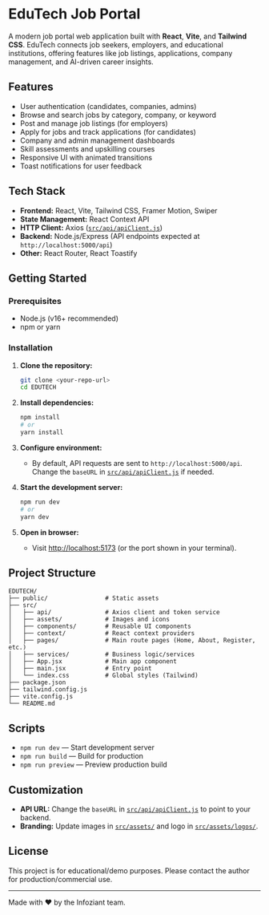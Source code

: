 # EduTech Job Portal

A modern job portal web application built with **React**, **Vite**, and **Tailwind CSS**. EduTech connects job seekers, employers, and educational institutions, offering features like job listings, applications, company management, and AI-driven career insights.

## Features

- User authentication (candidates, companies, admins)
- Browse and search jobs by category, company, or keyword
- Post and manage job listings (for employers)
- Apply for jobs and track applications (for candidates)
- Company and admin management dashboards
- Skill assessments and upskilling courses
- Responsive UI with animated transitions
- Toast notifications for user feedback

## Tech Stack

- **Frontend:** React, Vite, Tailwind CSS, Framer Motion, Swiper
- **State Management:** React Context API
- **HTTP Client:** Axios ([`src/api/apiClient.js`](src/api/apiClient.js))
- **Backend:** Node.js/Express (API endpoints expected at `http://localhost:5000/api`)
- **Other:** React Router, React Toastify

## Getting Started

### Prerequisites

- Node.js (v16+ recommended)
- npm or yarn

### Installation

1. **Clone the repository:**
   ```sh
   git clone <your-repo-url>
   cd EDUTECH
   ```

2. **Install dependencies:**
   ```sh
   npm install
   # or
   yarn install
   ```

3. **Configure environment:**
   - By default, API requests are sent to `http://localhost:5000/api`. Change the `baseURL` in [`src/api/apiClient.js`](src/api/apiClient.js) if needed.

4. **Start the development server:**
   ```sh
   npm run dev
   # or
   yarn dev
   ```

5. **Open in browser:**
   - Visit [http://localhost:5173](http://localhost:5173) (or the port shown in your terminal).

## Project Structure

```
EDUTECH/
├── public/                # Static assets
├── src/
│   ├── api/               # Axios client and token service
│   ├── assets/            # Images and icons
│   ├── components/        # Reusable UI components
│   ├── context/           # React context providers
│   ├── pages/             # Main route pages (Home, About, Register, etc.)
│   ├── services/          # Business logic/services
│   ├── App.jsx            # Main app component
│   ├── main.jsx           # Entry point
│   └── index.css          # Global styles (Tailwind)
├── package.json
├── tailwind.config.js
├── vite.config.js
└── README.md
```

## Scripts

- `npm run dev` — Start development server
- `npm run build` — Build for production
- `npm run preview` — Preview production build

## Customization

- **API URL:** Change the `baseURL` in [`src/api/apiClient.js`](src/api/apiClient.js) to point to your backend.
- **Branding:** Update images in [`src/assets/`](src/assets/) and logo in [`src/assets/logos/`](src/assets/logos/).

## License

This project is for educational/demo purposes. Please contact the author for production/commercial use.

---

Made with ❤️ by the Infoziant team.